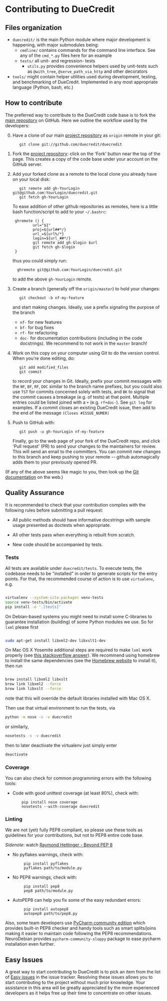 Contributing to DueCredit
=========================

[gh-duecredit]: https://github.com/duecredit/duecredit

Files organization
------------------

- `duecredit/` is the main Python module where major development is happening,
  with major submodules being:
    - `cmdline/` contains commands for the command line interface.  See any of
      the `cmd_*.py` files here for an example
    - `tests/` all unit- and regression- tests
        - `utils.py` provides convenience helpers used by unit-tests such as
          `@with_tree`, `@serve_path_via_http` and other decorators
- `tools/` might contain helper utilities used during development, testing, and
  benchmarking of DueCredit.  Implemented in any most appropriate language
  (Python, bash, etc.)

How to contribute
-----------------

The preferred way to contribute to the DueCredit code base is 
to fork the [main repository][gh-duecredit] on GitHub.  Here
we outline the workflow used by the developers:


0. Have a clone of our main [project repository][gh-duecredit] as `origin`
   remote in your git:

          git clone git://github.com/duecredit/duecredit

1. Fork the [project repository][gh-duecredit]: click on the 'Fork'
   button near the top of the page.  This creates a copy of the code
   base under your account on the GitHub server.

2. Add your forked clone as a remote to the local clone you already have on your 
   local disk:

          git remote add gh-YourLogin git@github.com:YourLogin/duecredit.git
          git fetch gh-YourLogin

    To ease addition of other github repositories as remotes, here is
    a little bash function/script to add to your `~/.bashrc`:

        ghremote () {
                url="$1"
                proj=${url##*/}
                url_=${url%/*}
                login=${url_##*/}
                git remote add gh-$login $url
                git fetch gh-$login
        }

    thus you could simply run:

         ghremote git@github.com:YourLogin/duecredit.git

    to add the above `gh-YourLogin` remote.

3. Create a branch (generally off the `origin/master`) to hold your changes:

          git checkout -b nf-my-feature

    and start making changes. Ideally, use a prefix signaling the purpose of the
    branch
    - `nf-` for new features
    - `bf-` for bug fixes
    - `rf-` for refactoring
    - `doc-` for documentation contributions (including in the code docstrings).
    We recommend to not work in the ``master`` branch!

4. Work on this copy on your computer using Git to do the version control. When
   you're done editing, do:

          git add modified_files
          git commit

   to record your changes in Git.  Ideally, prefix your commit messages with the
   `NF`, `BF`, `RF`, `DOC` similar to the branch name prefixes, but you could 
   also use `TST` for commits concerned solely with tests, and `BK` to signal
   that the commit causes a breakage (e.g. of tests) at that point.  Multiple
   entries could be listed joined with a `+` (e.g. `rf+doc-`).  See `git log` for 
   examples.  If a commit closes an existing DueCredit issue, then add to the end 
   of the message `(Closes #ISSUE_NUMER)`

5. Push to GitHub with:

          git push -u gh-YourLogin nf-my-feature

   Finally, go to the web page of your fork of the DueCredit repo, and click
   'Pull request' (PR) to send your changes to the maintainers for review. This
   will send an email to the committers.  You can commit new changes to this branch
   and keep pushing to your remote -- github automagically adds them to your
   previously opened PR.

(If any of the above seems like magic to you, then look up the
[Git documentation](http://git-scm.com/documentation) on the web.)


Quality Assurance
-----------------

It is recommended to check that your contribution complies with the following
rules before submitting a pull request:

- All public methods should have informative docstrings with sample usage
  presented as doctests when appropriate.

- All other tests pass when everything is rebuilt from scratch.

- New code should be accompanied by tests.


### Tests

All tests are available under `duecredit/tests`.  To execute tests, the codebase
needs to be "installed" in order to generate scripts for the entry points.  For 
that, the recommended course of action is to use `virtualenv`, e.g.

```sh

virtualenv --system-site-packages venv-tests
source venv-tests/bin/activate
pip install -e '.[tests]'
```

On Debian-based systems you might need to install some C-libraries to guarantee
installation (building) of some Python modules we use.  So for `lxml` please first
 
```sh

sudo apt-get install libxml2-dev libxslt1-dev
```

On Mac OS X Yosemite additional steps are required to make `lxml` work properly
(see [this stackoverflow
answer](https://stackoverflow.com/questions/19548011/cannot-install-lxml-on-mac-os-x-10-9/26544099#26544099?newreg=d3394d8210cc4779accfac05fe5c9b21)).
We recommend using homebrew to install the same dependencies 
(see the [Homebrew website](http://brew.sh/) to install it), then run

```sh

brew install libxml2 libxslt
brew link libxml2 --force
brew link libxslt --force
```

note that this will override the default libraries installed with Mac
OS X.

Then use that virtual environment to run the tests, via

```sh
python -m nose -s -v duecredit
```

or similarly,

```sh
nosetests -s -v duecredit
```

then to later deactivate the virtualenv just simply enter 

```sh
deactivate
```


### Coverage

You can also check for common programming errors with the following tools:

- Code with good unittest coverage (at least 80%), check with:

          pip install nose coverage
          nosetests --with-coverage duecredit


### Linting

We are not (yet) fully PEP8 compliant, so please use these tools as
guidelines for your contributions, but not to PEP8 entire code
base.

[beyond-pep8]: https://www.youtube.com/watch?v=wf-BqAjZb8M

*Sidenote*: watch [Raymond Hettinger - Beyond PEP 8][beyond-pep8]

- No pyflakes warnings, check with:

           pip install pyflakes
           pyflakes path/to/module.py

- No PEP8 warnings, check with:

           pip install pep8
           pep8 path/to/module.py

- AutoPEP8 can help you fix some of the easy redundant errors:

           pip install autopep8
           autopep8 path/to/pep8.py

Also, some team developers use
[PyCharm community edition](https://www.jetbrains.com/pycharm) which
provides built-in PEP8 checker and handy tools such as smart
splits/joins making it easier to maintain code following the PEP8
recommendations.  NeuroDebian provides `pycharm-community-sloppy`
package to ease pycharm installation even further.


Easy Issues
-----------

A great way to start contributing to DueCredit is to pick an item from the list of
[Easy issues](https://github.com/duecredit/duecredit/labels/easy) in the issue
tracker.  Resolving these issues allows you to start contributing to the project
without much prior knowledge.  Your assistance in this area will be greatly
appreciated by the more experienced developers as it helps free up their time to
concentrate on other issues.
